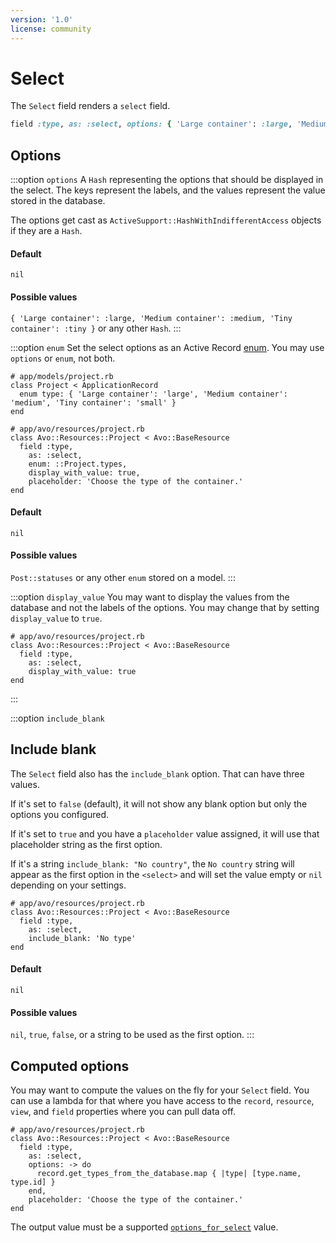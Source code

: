 ```yaml
---
version: '1.0'
license: community
---
```


# Select

The `Select` field renders a `select` field.

```ruby
field :type, as: :select, options: { 'Large container': :large, 'Medium container': :medium, 'Tiny container': :tiny }, display_with_value: true, placeholder: 'Choose the type of the container.'
```

## Options

:::option `options`
A `Hash` representing the options that should be displayed in the select. The keys represent the labels, and the values represent the value stored in the database.

The options get cast as `ActiveSupport::HashWithIndifferentAccess` objects if they are a `Hash`.

#### Default

`nil`

#### Possible values

`{ 'Large container': :large, 'Medium container': :medium, 'Tiny container': :tiny }` or any other `Hash`.
:::

:::option `enum`
Set the select options as an Active Record [enum](https://edgeapi.rubyonrails.org/classes/ActiveRecord/Enum.html). You may use `options` or `enum`, not both.

```ruby{3,10}
# app/models/project.rb
class Project < ApplicationRecord
  enum type: { 'Large container': 'large', 'Medium container': 'medium', 'Tiny container': 'small' }
end

# app/avo/resources/project.rb
class Avo::Resources::Project < Avo::BaseResource
  field :type,
    as: :select,
    enum: ::Project.types,
    display_with_value: true,
    placeholder: 'Choose the type of the container.'
end
```

#### Default

`nil`

#### Possible values

`Post::statuses` or any other `enum` stored on a model.
:::

:::option `display_value`
You may want to display the values from the database and not the labels of the options. You may change that by setting `display_value` to `true`.

```ruby{5}
# app/avo/resources/project.rb
class Avo::Resources::Project < Avo::BaseResource
  field :type,
    as: :select,
    display_with_value: true
end
```

<!-- @include: ./../common/default_boolean_false.md-->
:::

:::option `include_blank`
## Include blank

The `Select` field also has the `include_blank` option. That can have three values.

If it's set to `false` (default), it will not show any blank option but only the options you configured.

If it's set to `true` and you have a `placeholder` value assigned, it will use that placeholder string as the first option.

If it's a string `include_blank: "No country"`, the `No country` string will appear as the first option in the `<select>` and will set the value empty or `nil` depending on your settings.

```ruby{5}
# app/avo/resources/project.rb
class Avo::Resources::Project < Avo::BaseResource
  field :type,
    as: :select,
    include_blank: 'No type'
end
```

#### Default

`nil`

#### Possible values

`nil`, `true`, `false`, or a string to be used as the first option.
:::

## Computed options

You may want to compute the values on the fly for your `Select` field. You can use a lambda for that where you have access to the `record`, `resource`, `view`, and `field` properties where you can pull data off.

```ruby{5-7}
# app/avo/resources/project.rb
class Avo::Resources::Project < Avo::BaseResource
  field :type,
    as: :select,
    options: -> do
      record.get_types_from_the_database.map { |type| [type.name, type.id] }
    end,
    placeholder: 'Choose the type of the container.'
end
```

The output value must be a supported [`options_for_select`](https://apidock.com/rails/ActionView/Helpers/FormOptionsHelper/options_for_select) value.
